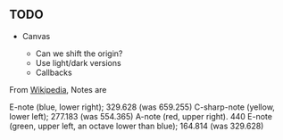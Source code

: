 
## TODO

* Canvas

  + Can we shift the origin?
  + Use light/dark versions
  + Callbacks





From [Wikipedia](https://en.wikipedia.org/wiki/Simon_(game)), Notes are

E-note (blue, lower right);  329.628  (was 659.255)
C-sharp-note (yellow, lower left); 277.183 (was 554.365)
A-note (red, upper right). 440
E-note (green, upper left, an octave lower than blue); 164.814 (was 329.628)
